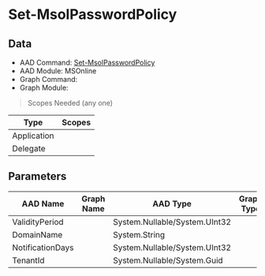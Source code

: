 # Set-MsolPasswordPolicy

> 

## Data

+ AAD Command: [Set-MsolPasswordPolicy](https://docs.microsoft.com/en-us/powershell/module/MSOnline/Set-MsolPasswordPolicy)
+ AAD Module: MSOnline
+ Graph Command: []()
+ Graph Module: 

> Scopes Needed (any one)

|Type|Scopes|
|---|---|
|Application||
|Delegate||

## Parameters

|AAD Name|Graph Name|AAD Type|Graph Type|Infos|
|---|---|---|---|---|
|ValidityPeriod||System.Nullable/System.UInt32|||
|DomainName||System.String|||
|NotificationDays||System.Nullable/System.UInt32|||
|TenantId||System.Nullable/System.Guid|||

